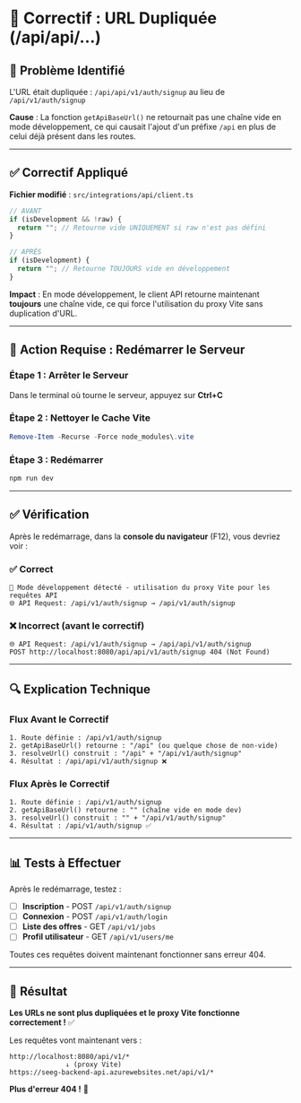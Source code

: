 # 🔧 Correctif : URL Dupliquée (/api/api/...)

## 🐛 Problème Identifié

L'URL était dupliquée : `/api/api/v1/auth/signup` au lieu de `/api/v1/auth/signup`

**Cause** : La fonction `getApiBaseUrl()` ne retournait pas une chaîne vide en mode développement, ce qui causait l'ajout d'un préfixe `/api` en plus de celui déjà présent dans les routes.

---

## ✅ Correctif Appliqué

**Fichier modifié** : `src/integrations/api/client.ts`

```typescript
// AVANT
if (isDevelopment && !raw) {
  return ""; // Retourne vide UNIQUEMENT si raw n'est pas défini
}

// APRÈS
if (isDevelopment) {
  return ""; // Retourne TOUJOURS vide en développement
}
```

**Impact** : En mode développement, le client API retourne maintenant **toujours** une chaîne vide, ce qui force l'utilisation du proxy Vite sans duplication d'URL.

---

## 🚀 Action Requise : Redémarrer le Serveur

### Étape 1 : Arrêter le Serveur

Dans le terminal où tourne le serveur, appuyez sur **Ctrl+C**

### Étape 2 : Nettoyer le Cache Vite

```powershell
Remove-Item -Recurse -Force node_modules\.vite
```

### Étape 3 : Redémarrer

```powershell
npm run dev
```

---

## ✅ Vérification

Après le redémarrage, dans la **console du navigateur** (F12), vous devriez voir :

### ✅ Correct
```
🔧 Mode développement détecté - utilisation du proxy Vite pour les requêtes API
🌐 API Request: /api/v1/auth/signup → /api/v1/auth/signup
```

### ❌ Incorrect (avant le correctif)
```
🌐 API Request: /api/v1/auth/signup → /api/api/v1/auth/signup
POST http://localhost:8080/api/api/v1/auth/signup 404 (Not Found)
```

---

## 🔍 Explication Technique

### Flux Avant le Correctif

```
1. Route définie : /api/v1/auth/signup
2. getApiBaseUrl() retourne : "/api" (ou quelque chose de non-vide)
3. resolveUrl() construit : "/api" + "/api/v1/auth/signup"
4. Résultat : /api/api/v1/auth/signup ❌
```

### Flux Après le Correctif

```
1. Route définie : /api/v1/auth/signup
2. getApiBaseUrl() retourne : "" (chaîne vide en mode dev)
3. resolveUrl() construit : "" + "/api/v1/auth/signup"
4. Résultat : /api/v1/auth/signup ✅
```

---

## 📊 Tests à Effectuer

Après le redémarrage, testez :

- [ ] **Inscription** - POST `/api/v1/auth/signup`
- [ ] **Connexion** - POST `/api/v1/auth/login`
- [ ] **Liste des offres** - GET `/api/v1/jobs`
- [ ] **Profil utilisateur** - GET `/api/v1/users/me`

Toutes ces requêtes doivent maintenant fonctionner sans erreur 404.

---

## 🎯 Résultat

**Les URLs ne sont plus dupliquées et le proxy Vite fonctionne correctement !** ✅

Les requêtes vont maintenant vers :
```
http://localhost:8080/api/v1/*
              ↓ (proxy Vite)
https://seeg-backend-api.azurewebsites.net/api/v1/*
```

**Plus d'erreur 404 !** 🎉

